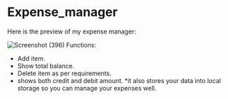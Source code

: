 # Expense_manager

Here is the preview of my expense manager:

![Screenshot (396)](https://user-images.githubusercontent.com/84964912/223121776-a12f881b-1a84-49bd-a93b-0089c98856ec.png)
Functions:
* Add item.
* Show total balance.
* Delete item as per requirements.
* shows both credit and debit amount.
*it also stores your data into local storage so you can manage your expenses well.
